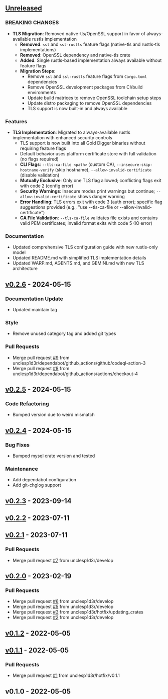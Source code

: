 <a name="unreleased"></a>
## [Unreleased]

### BREAKING CHANGES
- **TLS Migration**: Removed native-tls/OpenSSL support in favor of always-available rustls implementation
  - **Removed**: `ssl` and `ssl-rustls` feature flags (native-tls and rustls-tls implementations)
  - **Removed**: OpenSSL dependency and native-tls crate
  - **Added**: Single rustls-based implementation always available without feature flags
  - **Migration Steps**:
    - Remove `ssl` and `ssl-rustls` feature flags from `Cargo.toml` dependencies
    - Remove OpenSSL development packages from CI/build environments
    - Update build matrices to remove OpenSSL toolchain setup steps
    - Update distro packaging to remove OpenSSL dependencies
    - TLS support is now built-in and always available

### Features
- **TLS Implementation**: Migrated to always-available rustls implementation with enhanced security controls
  - TLS support is now built into all Gold Digger binaries without requiring feature flags
  - Default behavior uses platform certificate store with full validation (no flags required)
  - **CLI Flags**: `--tls-ca-file <path>` (custom CA), `--insecure-skip-hostname-verify` (skip hostname), `--allow-invalid-certificate` (disable validation)
  - **Mutually Exclusive**: Only one TLS flag allowed; conflicting flags exit with code 2 (config error)
  - **Security Warnings**: Insecure modes print warnings but continue; `--allow-invalid-certificate` shows danger warning
  - **Error Handling**: TLS errors exit with code 3 (auth error); specific flag suggestions provided (e.g., "use --tls-ca-file <path> or --allow-invalid-certificate")
  - **CA File Validation**: `--tls-ca-file` validates file exists and contains valid PEM certificates; invalid format exits with code 5 (IO error)

### Documentation
- Updated comprehensive TLS configuration guide with new rustls-only model
- Updated README.md with simplified TLS implementation details
- Updated WARP.md, AGENTS.md, and GEMINI.md with new TLS architecture


<a name="v0.2.6"></a>
## [v0.2.6] - 2024-05-15
### Documentation Update
- Updated maintain tag

### Style
- Remove unused category tag and added git types

### Pull Requests
- Merge pull request [#9](https://github.com/unclesp1d3r/gold_digger/issues/9) from unclesp1d3r/dependabot/github_actions/github/codeql-action-3
- Merge pull request [#8](https://github.com/unclesp1d3r/gold_digger/issues/8) from unclesp1d3r/dependabot/github_actions/actions/checkout-4


<a name="v0.2.5"></a>
## [v0.2.5] - 2024-05-15
### Code Refactoring
- Bumped version due to weird mismatch


<a name="v0.2.4"></a>
## [v0.2.4] - 2024-05-15
### Bug Fixes
- Bumped mysql crate version and tested

### Maintenance
- Add dependabot configuration
- Add git-chglog support


<a name="v0.2.3"></a>
## [v0.2.3] - 2023-09-14

<a name="v0.2.2"></a>
## [v0.2.2] - 2023-07-11

<a name="v0.2.1"></a>
## [v0.2.1] - 2023-07-11
### Pull Requests
- Merge pull request [#7](https://github.com/unclesp1d3r/gold_digger/issues/7) from unclesp1d3r/develop


<a name="v0.2.0"></a>
## [v0.2.0] - 2023-02-19
### Pull Requests
- Merge pull request [#6](https://github.com/unclesp1d3r/gold_digger/issues/6) from unclesp1d3r/develop
- Merge pull request [#5](https://github.com/unclesp1d3r/gold_digger/issues/5) from unclesp1d3r/develop
- Merge pull request [#3](https://github.com/unclesp1d3r/gold_digger/issues/3) from unclesp1d3r/hotfix/updating_crates
- Merge pull request [#2](https://github.com/unclesp1d3r/gold_digger/issues/2) from unclesp1d3r/develop


<a name="v0.1.2"></a>
## [v0.1.2] - 2022-05-05

<a name="v0.1.1"></a>
## [v0.1.1] - 2022-05-05
### Pull Requests
- Merge pull request [#1](https://github.com/unclesp1d3r/gold_digger/issues/1) from unclesp1d3r/hotfix/v0.1.1


<a name="v0.1.0"></a>
## v0.1.0 - 2022-05-05

[Unreleased]: https://github.com/unclesp1d3r/gold_digger/compare/v0.2.6...HEAD
[v0.2.6]: https://github.com/unclesp1d3r/gold_digger/compare/v0.2.5...v0.2.6
[v0.2.5]: https://github.com/unclesp1d3r/gold_digger/compare/v0.2.4...v0.2.5
[v0.2.4]: https://github.com/unclesp1d3r/gold_digger/compare/v0.2.3...v0.2.4
[v0.2.3]: https://github.com/unclesp1d3r/gold_digger/compare/v0.2.2...v0.2.3
[v0.2.2]: https://github.com/unclesp1d3r/gold_digger/compare/v0.2.1...v0.2.2
[v0.2.1]: https://github.com/unclesp1d3r/gold_digger/compare/v0.2.0...v0.2.1
[v0.2.0]: https://github.com/unclesp1d3r/gold_digger/compare/v0.1.2...v0.2.0
[v0.1.2]: https://github.com/unclesp1d3r/gold_digger/compare/v0.1.1...v0.1.2
[v0.1.1]: https://github.com/unclesp1d3r/gold_digger/compare/v0.1.0...v0.1.1

